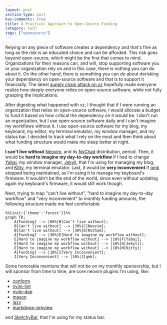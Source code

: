 ```yaml
---
layout: post
section-type: post
has-comments: true
title: A Practical Approach to Open-Source Funding
category: tech
tags: ["opensource"]
---
```


Relying on any piece of software creates a dependency and that's fine as long as
the risk is an educated choice and can be afforded. This risk goes beyond
open-source, which might be the first that comes to mind. Organizations for
their reasons can, and will, stop supporting software you or your organization
rely on and in this case, there is nothing you can do about it. On the other
hand, there is something you can do about derisking your dependency on
open-source software and that is to support it financially. The latest
[supply chain attack on xz](https://panther.com/blog/cve-2024-3094-linux-supply-chain-compromise-affecting-xz-utils-data-compression-library/)
hopefully made everyone realize how deeply everyone relies on open-source
software, while not fully grasping the implications.

After digesting what happened with xz, I thought that if I were running an
organization that relies on open-source software, I would allocate a budget to
fund it based on how critical the dependency on it would be. I don't run an
organization, but I use open-source software daily and I can't imagine my
workflows without it. I use open-source software for my blog, my keyboard, my
editor, my terminal emulator, my window manager, and my status bar. I decided to
track what I rely on the most and then think about what funding structure would
make me sleep better at night.

**I can't live without** [Neovim](https://neovim.io/), and its
[NvChad](https://nvchad.com/) distribution, period. Then, it would be **hard to
imagine my day-to-day workflow** if I had to change
[Yabai](https://github.com/koekeishiya/yabai), my window manager,
[Jekyll](https://jekyllrb.com/), that I'm using for managing my blog, and
[Kitty](https://sw.kovidgoyal.net/kitty/quickstart/), my terminal emulator.
Last, it would be **very inconvenient** if [qmk](https://qmk.fm/) stopped being
maintained, as I'm using it to manage my keyboard's firmware. It wouldn't be the
end of the world, since even without updating again my keyboard's firmware, it
would still work though.

Next, trying to map "can't live without", "hard to imagine my day-to-day
workflow" and "very inconvenient" to monthly funding amounts, the following
structure made me feel comfortable:

```mermaid!
%%{init:{'theme':'forest'}}%%
graph TD;
    A[Funding] --> |60%|B[Can't live without];
    B[Can't live without] --> |30%|C[Neovim];
    B[Can't live without] --> |30%|D[NvChad];
    A[Funding] --> |30%|E[Hard to imagine my workflow without];
    E[Hard to imagine my workflow without] --> |10%|F[Yabai];
    E[Hard to imagine my workflow without] --> |10%|G[Jekyll];
    E[Hard to imagine my workflow without] --> |10%|H[Kitty];
    A[Funding] --> |10%|I[Very Inconvenient];
    I[Very Inconvenient] --> |10%|J[qmk];
```

Some honorable mentions that will not be on my monthly sponsorship, but I will
sponsor from time to time, are core neovim plugins I'm using, like:

- [conform](https://github.com/stevearc/conform.nvim)
- [nvim-lint](https://github.com/mfussenegger/nvim-lint)
- [nvim-dap](https://github.com/mfussenegger/nvim-dap)
- [mason](https://github.com/williamboman/mason.nvim)
- [lazy](https://github.com/folke/lazy.nvim)
- [markdown-preview](https://github.com/iamcco/markdown-preview.nvim)

and [SketchyBar](https://felixkratz.github.io/SketchyBar/), that I'm using for
my status bar.

